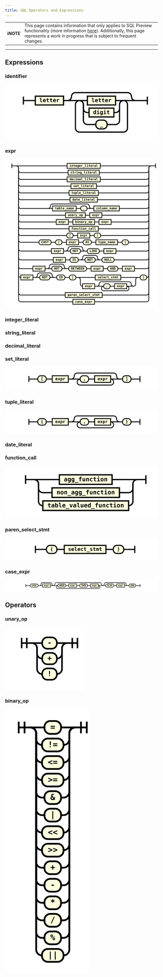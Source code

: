 ```yaml
---
title: SQL Operators and Expressions
---
```


| | |
|-|-|
| **ℹ️NOTE** | This page contains information that only applies to SQL Preview functionality (more information [here](/data-querying/sql/sql-preview)). Additionally, this page represents a work in progress that is subject to frequent changes. |

---


## Expressions

### identifier
![expr](/img/sql/identifier.svg)

### expr
![expr](/img/sql/expr.svg)

### integer_literal


### string_literal


### decimal_literal


### set_literal
![expr](/img/sql/set_literal.svg)

### tuple_literal
![expr](/img/sql/tuple_literal.svg)

### date_literal

### function_call
![expr](/img/sql/function_call.svg)

### paren_select_stmt
![expr](/img/sql/paren_select_stmt.svg)

### case_expr
![expr](/img/sql/case_expr.svg)

## Operators

### unary_op
![expr](/img/sql/unary_op.svg)

### binary_op
![expr](/img/sql/binary_op.svg)
